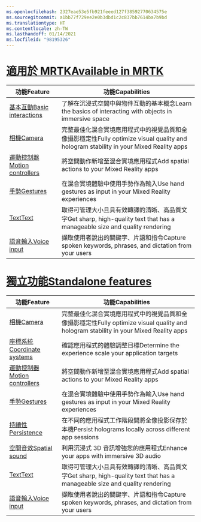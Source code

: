 ```yaml
---
ms.openlocfilehash: 2327eae53e5fb921feeed127f38592770634575e
ms.sourcegitcommit: a1bb77f729ee2e0b3dbd1c2c837bb7614ba7b9bd
ms.translationtype: HT
ms.contentlocale: zh-TW
ms.lasthandoff: 01/14/2021
ms.locfileid: "98195326"
---
```

# <a name="available-in-mrtk"></a>[<span data-ttu-id="ce6d8-101">適用於 MRTK</span><span class="sxs-lookup"><span data-stu-id="ce6d8-101">Available in MRTK</span></span>](#tab/mrtk)

|  <span data-ttu-id="ce6d8-102">功能</span><span class="sxs-lookup"><span data-stu-id="ce6d8-102">Feature</span></span>  |  <span data-ttu-id="ce6d8-103">功能</span><span class="sxs-lookup"><span data-stu-id="ce6d8-103">Capabilities</span></span>  |
| --- | --- |
| [<span data-ttu-id="ce6d8-104">基本互動</span><span class="sxs-lookup"><span data-stu-id="ce6d8-104">Basic interactions</span></span>](../unity/mrtk-101.md) | <span data-ttu-id="ce6d8-105">了解在沉浸式空間中與物件互動的基本概念</span><span class="sxs-lookup"><span data-stu-id="ce6d8-105">Learn the basics of interacting with objects in immersive space</span></span> |
| [<span data-ttu-id="ce6d8-106">相機</span><span class="sxs-lookup"><span data-stu-id="ce6d8-106">Camera</span></span>](../unity/camera-in-unity.md) | <span data-ttu-id="ce6d8-107">完整最佳化混合實境應用程式中的視覺品質和全像攝影穩定性</span><span class="sxs-lookup"><span data-stu-id="ce6d8-107">Fully optimize visual quality and hologram stability in your Mixed Reality apps</span></span> |
| [<span data-ttu-id="ce6d8-108">運動控制器</span><span class="sxs-lookup"><span data-stu-id="ce6d8-108">Motion controllers</span></span>](../unity/motion-controllers-in-unity.md) | <span data-ttu-id="ce6d8-109">將空間動作新增至混合實境應用程式</span><span class="sxs-lookup"><span data-stu-id="ce6d8-109">Add spatial actions to your Mixed Reality apps</span></span> |
| [<span data-ttu-id="ce6d8-110">手勢</span><span class="sxs-lookup"><span data-stu-id="ce6d8-110">Gestures</span></span>](../unity/gestures-in-unity.md) | <span data-ttu-id="ce6d8-111">在混合實境體驗中使用手勢作為輸入</span><span class="sxs-lookup"><span data-stu-id="ce6d8-111">Use hand gestures as input in your Mixed Reality experiences</span></span> |
| [<span data-ttu-id="ce6d8-112">Text</span><span class="sxs-lookup"><span data-stu-id="ce6d8-112">Text</span></span>](../unity/text-in-unity.md) | <span data-ttu-id="ce6d8-113">取得可管理大小且具有效轉譯的清晰、高品質文字</span><span class="sxs-lookup"><span data-stu-id="ce6d8-113">Get sharp, high-quality text that has a manageable size and quality rendering</span></span> |
| [<span data-ttu-id="ce6d8-114">語音輸入</span><span class="sxs-lookup"><span data-stu-id="ce6d8-114">Voice input</span></span>](../unity/voice-input-in-unity.md) | <span data-ttu-id="ce6d8-115">擷取使用者說出的關鍵字、片語和指令</span><span class="sxs-lookup"><span data-stu-id="ce6d8-115">Capture spoken keywords, phrases, and dictation from your users</span></span>|

# <a name="standalone-features"></a>[<span data-ttu-id="ce6d8-116">獨立功能</span><span class="sxs-lookup"><span data-stu-id="ce6d8-116">Standalone features</span></span>](#tab/standalone)

|  <span data-ttu-id="ce6d8-117">功能</span><span class="sxs-lookup"><span data-stu-id="ce6d8-117">Feature</span></span>  |  <span data-ttu-id="ce6d8-118">功能</span><span class="sxs-lookup"><span data-stu-id="ce6d8-118">Capabilities</span></span>  |
| --- | --- |
| [<span data-ttu-id="ce6d8-119">相機</span><span class="sxs-lookup"><span data-stu-id="ce6d8-119">Camera</span></span>](../unity/camera-in-unity.md) | <span data-ttu-id="ce6d8-120">完整最佳化混合實境應用程式中的視覺品質和全像攝影穩定性</span><span class="sxs-lookup"><span data-stu-id="ce6d8-120">Fully optimize visual quality and hologram stability in your Mixed Reality apps</span></span> |
| [<span data-ttu-id="ce6d8-121">座標系統</span><span class="sxs-lookup"><span data-stu-id="ce6d8-121">Coordinate systems</span></span>](../unity/coordinate-systems-in-unity.md) | <span data-ttu-id="ce6d8-122">確認應用程式的體驗調整目標</span><span class="sxs-lookup"><span data-stu-id="ce6d8-122">Determine the experience scale your application targets</span></span> |
| [<span data-ttu-id="ce6d8-123">運動控制器</span><span class="sxs-lookup"><span data-stu-id="ce6d8-123">Motion controllers</span></span>](../unity/motion-controllers-in-unity.md) | <span data-ttu-id="ce6d8-124">將空間動作新增至混合實境應用程式</span><span class="sxs-lookup"><span data-stu-id="ce6d8-124">Add spatial actions to your Mixed Reality apps</span></span> |
| [<span data-ttu-id="ce6d8-125">手勢</span><span class="sxs-lookup"><span data-stu-id="ce6d8-125">Gestures</span></span>](../unity/gestures-in-unity.md) | <span data-ttu-id="ce6d8-126">在混合實境體驗中使用手勢作為輸入</span><span class="sxs-lookup"><span data-stu-id="ce6d8-126">Use hand gestures as input in your Mixed Reality experiences</span></span> |
| [<span data-ttu-id="ce6d8-127">持續性</span><span class="sxs-lookup"><span data-stu-id="ce6d8-127">Persistence</span></span>](../unity/persistence-in-unity.md) | <span data-ttu-id="ce6d8-128">在不同的應用程式工作階段間將全像投影保存於本機</span><span class="sxs-lookup"><span data-stu-id="ce6d8-128">Persist holograms locally across different app sessions</span></span> |
| [<span data-ttu-id="ce6d8-129">空間音效</span><span class="sxs-lookup"><span data-stu-id="ce6d8-129">Spatial sound</span></span>](../unity/spatial-sound-in-unity.md) | <span data-ttu-id="ce6d8-130">利用沉浸式 3D 音訊增強您的應用程式</span><span class="sxs-lookup"><span data-stu-id="ce6d8-130">Enhance your apps with immersive 3D audio</span></span> |
| [<span data-ttu-id="ce6d8-131">Text</span><span class="sxs-lookup"><span data-stu-id="ce6d8-131">Text</span></span>](../unity/text-in-unity.md) | <span data-ttu-id="ce6d8-132">取得可管理大小且具有效轉譯的清晰、高品質文字</span><span class="sxs-lookup"><span data-stu-id="ce6d8-132">Get sharp, high-quality text that has a manageable size and quality rendering</span></span> |
| [<span data-ttu-id="ce6d8-133">語音輸入</span><span class="sxs-lookup"><span data-stu-id="ce6d8-133">Voice input</span></span>](../unity/voice-input-in-unity.md) | <span data-ttu-id="ce6d8-134">擷取使用者說出的關鍵字、片語和指令</span><span class="sxs-lookup"><span data-stu-id="ce6d8-134">Capture spoken keywords, phrases, and dictation from your users</span></span>|



